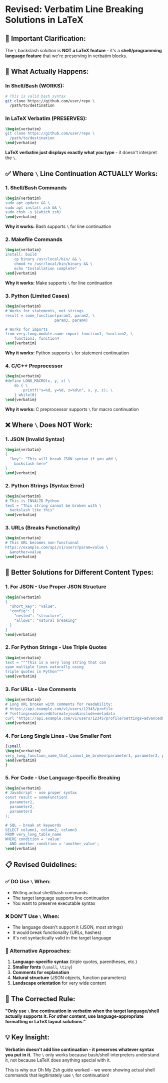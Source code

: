 # Revised: Verbatim Line Breaking Solutions in LaTeX

## 🚨 **Important Clarification:**

The `\` backslash solution is **NOT a LaTeX feature** - it's a **shell/programming language feature** that we're preserving in verbatim blocks.

## 🎯 **What Actually Happens:**

### **In Shell/Bash (WORKS):**
```bash
# This is valid bash syntax
git clone https://github.com/user/repo \
  /path/to/destination
```

### **In LaTeX Verbatim (PRESERVES):**
```latex
\begin{verbatim}
git clone https://github.com/user/repo \
  /path/to/destination
\end{verbatim}
```

**LaTeX verbatim just displays exactly what you type** - it doesn't interpret the `\`.

## ✅ **Where `\` Line Continuation ACTUALLY Works:**

### **1. Shell/Bash Commands**
```latex
\begin{verbatim}
sudo apt update && \
sudo apt install zsh && \
sudo chsh -s $(which zsh)
\end{verbatim}
```
**Why it works:** Bash supports `\` for line continuation

### **2. Makefile Commands**
```latex
\begin{verbatim}
install: build
	cp binary /usr/local/bin/ && \
	chmod +x /usr/local/bin/binary && \
	echo "Installation complete"
\end{verbatim}
```
**Why it works:** Make supports `\` for line continuation

### **3. Python (Limited Cases)**
```latex
\begin{verbatim}
# Works for statements, not strings
result = some_function(param1, param2, \
                      param3, param4)

# Works for imports
from very.long.module.name import function1, function2, \
    function3, function4
\end{verbatim}
```
**Why it works:** Python supports `\` for statement continuation

### **4. C/C++ Preprocessor**
```latex
\begin{verbatim}
#define LONG_MACRO(x, y, z) \
    do { \
        printf("x=%d, y=%d, z=%d\n", x, y, z); \
    } while(0)
\end{verbatim}
```
**Why it works:** C preprocessor supports `\` for macro continuation

## ❌ **Where `\` Does NOT Work:**

### **1. JSON (Invalid Syntax)**
```latex
\begin{verbatim}
{
  "key": "This will break JSON syntax if you add \
    backslash here"
}
\end{verbatim}
```

### **2. Python Strings (Syntax Error)**
```latex
\begin{verbatim}
# This is INVALID Python
text = "This string cannot be broken with \
  backslash like this"
\end{verbatim}
```

### **3. URLs (Breaks Functionality)**
```latex
\begin{verbatim}
# This URL becomes non-functional
https://example.com/api/v1/users?param=value \
  &another=value
\end{verbatim}
```

## 🔧 **Better Solutions for Different Content Types:**

### **1. For JSON - Use Proper JSON Structure**
```latex
\begin{verbatim}
{
  "short_key": "value",
  "config": {
    "nested": "structure",
    "allows": "natural breaking"
  }
}
\end{verbatim}
```

### **2. For Python Strings - Use Triple Quotes**
```latex
\begin{verbatim}
text = """This is a very long string that can
span multiple lines naturally using
triple quotes in Python"""
\end{verbatim}
```

### **3. For URLs - Use Comments**
```latex
\begin{verbatim}
# Long URL broken with comments for readability:
# https://api.example.com/v1/users/12345/profile
# ?settings=advanced&format=json&include=metadata
curl "https://api.example.com/v1/users/12345/profile?settings=advanced&format=json&include=metadata"
\end{verbatim}
```

### **4. For Long Single Lines - Use Smaller Font**
```latex
{\small
\begin{verbatim}
very_long_function_name_that_cannot_be_broken(parameter1, parameter2, parameter3)
\end{verbatim}
}
```

### **5. For Code - Use Language-Specific Breaking**
```latex
\begin{verbatim}
# JavaScript - use proper syntax
const result = someFunction(
  parameter1,
  parameter2,
  parameter3
);

# SQL - break at keywords
SELECT column1, column2, column3
FROM very_long_table_name
WHERE condition = 'value'
  AND another_condition = 'another_value';
\end{verbatim}
```

## 📋 **Revised Guidelines:**

### **✅ DO Use `\` When:**
- Writing actual shell/bash commands
- The target language supports line continuation
- You want to preserve executable syntax

### **❌ DON'T Use `\` When:**
- The language doesn't support it (JSON, most strings)
- It would break functionality (URLs, hashes)
- It's not syntactically valid in the target language

### **🎯 Alternative Approaches:**
1. **Language-specific syntax** (triple quotes, parentheses, etc.)
2. **Smaller fonts** (`\small`, `\tiny`)
3. **Comments for explanation**
4. **Natural structure** (JSON objects, function parameters)
5. **Landscape orientation** for very wide content

## 🎯 **The Corrected Rule:**

**"Only use `\` line continuation in verbatim when the target language/shell actually supports it. For other content, use language-appropriate formatting or LaTeX layout solutions."**

## 💡 **Key Insight:**

**Verbatim doesn't add line continuation - it preserves whatever syntax you put in it.** The `\` only works because bash/shell interpreters understand it, not because LaTeX does anything special with it.

This is why our Oh My Zsh guide worked - we were showing actual shell commands that legitimately use `\` for continuation!